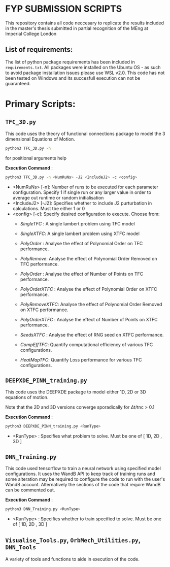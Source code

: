 # FYP SUBMISSION SCRIPTS
This repository contains all code neccesary to replicate the results included in the master's thesis submitted in partial recognition of the MEng at Imperial College London

## List of requirements:
The list of python package requirements has been included in `requirements.txt`. All packages were installed on the Ubuntu OS - as such to avoid package installation issues please use WSL v2.0. This code has not been tested on Windows and its succesfull execution can not be guaranteed.

# Primary Scripts:

## `TFC_3D.py`
This code uses the theory of functional connections package to model the 3 dimensional Equations of Motion. 

```bash
python3 TFC_3D.py -h
```
for positional arguments help

**Execution Command** : 
```bash 
python3 TFC_3D.py -n <NumRuNs> -J2 <IncludeJ2> -c <config>
```` 
  - <NumRuNs\>   [\-n]: Number of runs to be executed for each parameter configuration. Specify 1 if single run or any larger value in order to average out runtime or random initialisation
  - <IncludeJ2\> [\-J2]: Specifies whether to include J2 purturbation in calculations. Must tbe either 1 or 0
  - <config\>    [\-c]: Specify desired configuration to execute. Choose from:
      - _SingleTFC_ : A single lambert problem using TFC model
      - _SingleXTFC_: A single lambert problem using XTFC model
     
      - _PolyOrder_ : Analyse the effect of Polynomial Order on TFC performance.      
      - _PolyRemove_: Analyse the effect of Polynomial Order Removed on TFC performance.
      - _PolyOrder_ : Analyse the effect of Number of Points on TFC performance.  
    
      - _PolyOrderXTFC_ : Analyse the effect of Polynomial Order on XTFC performance.      
      - _PolyRemoveXTFC_: Analyse the effect of Polynomial Order Removed on XTFC performance.
      - _PolyOrderXTFC_ : Analyse the effect of Number of Points on XTFC performance.

      - _SeedsXTFC_ : Analyse the effect of RNG seed on XTFC performance.
      - _CompEffTFC_: Quantify computational efficiency of various TFC configurations.
      - _HeatMapTFC_: Quantify Loss performance for various TFC configurations.

## `DEEPXDE_PINN_training.py`
This code uses the DEEPXDE package to model either 1D, 2D or 3D equations of motion.

Note that the 2D and 3D versions converge sporadically for $\Delta t$/tnc \> 0.1

**Execution Command** : 
```bash 
python3 DEEPXDE_PINN_training.py <RunType>
```
  - \<RunType\> : Specifies what problem to solve. Must be one of [ 1D, 2D , 3D ]

## `DNN_Training.py`
  This code used tensorflow to train a neural network using specified model configurations. It uses the WandB API to keep track of training runs and some alteration may be required to configure the code to run with the user's WandB account. Alternatively the sections of the code that require WandB can be commented out. 
  
 **Execution Command** : 
```bash 
python3 DNN_Training.py <RunType>
```

  - \<RunType\> : Specifies whether to train specified  to solve. Must be one of [ 1D, 2D , 3D ]


## `Visualise_Tools.py`,  `OrbMech_Utilities.py`, `DNN_Tools`
A variety of tools and functions to aide in execution of the code. 
